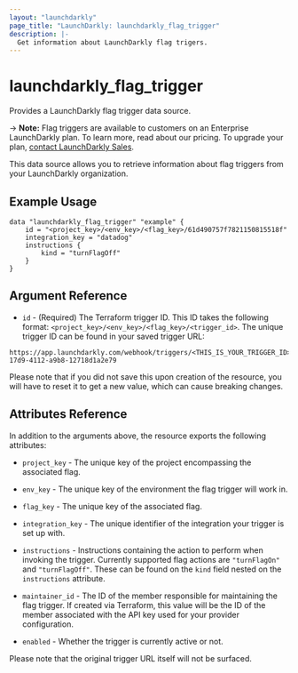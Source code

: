 ```yaml
---
layout: "launchdarkly"
page_title: "LaunchDarkly: launchdarkly_flag_trigger"
description: |-
  Get information about LaunchDarkly flag trigers.
---
```


# launchdarkly_flag_trigger

Provides a LaunchDarkly flag trigger data source.

-> **Note:** Flag triggers are available to customers on an Enterprise LaunchDarkly plan. To learn more, read about our pricing. To upgrade your plan, [contact LaunchDarkly Sales](https://launchdarkly.com/contact-sales/).

This data source allows you to retrieve information about flag triggers from your LaunchDarkly organization.

## Example Usage

```hcl
data "launchdarkly_flag_trigger" "example" {
	id = "<project_key>/<env_key>/<flag_key>/61d490757f7821150815518f"
	integration_key = "datadog"
	instructions {
		kind = "turnFlagOff"
	}
}
```

## Argument Reference

- `id` - (Required) The Terraform trigger ID. This ID takes the following format: `<project_key>/<env_key>/<flag_key>/<trigger_id>`. The unique trigger ID can be found in your saved trigger URL:

```
https://app.launchdarkly.com/webhook/triggers/<THIS_IS_YOUR_TRIGGER_ID>/aff25a53-17d9-4112-a9b8-12718d1a2e79
```

Please note that if you did not save this upon creation of the resource, you will have to reset it to get a new value, which can cause breaking changes.

## Attributes Reference

In addition to the arguments above, the resource exports the following attributes:

- `project_key` - The unique key of the project encompassing the associated flag.

- `env_key` - The unique key of the environment the flag trigger will work in.

- `flag_key` - The unique key of the associated flag.

- `integration_key` - The unique identifier of the integration your trigger is set up with.

- `instructions` - Instructions containing the action to perform when invoking the trigger. Currently supported flag actions are `"turnFlagOn"` and `"turnFlagOff"`. These can be found on the `kind` field nested on the `instructions` attribute.

- `maintainer_id` - The ID of the member responsible for maintaining the flag trigger. If created via Terraform, this value will be the ID of the member associated with the API key used for your provider configuration.

- `enabled` - Whether the trigger is currently active or not.

Please note that the original trigger URL itself will not be surfaced.
